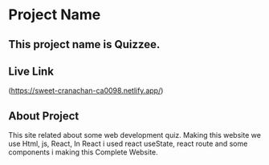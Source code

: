 # Project Name

## This project name is Quizzee.

## Live Link
(https://sweet-cranachan-ca0098.netlify.app/)

## About Project
This site related about some web development quiz.
Making this website we use Html, js, React,
In React i used react useState, react route and some components i making this Complete Website.